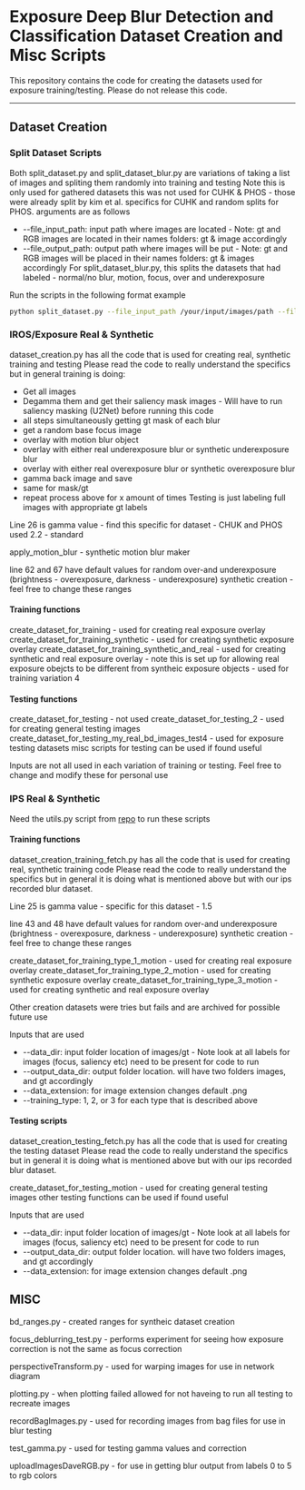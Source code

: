# Exposure Deep Blur Detection and Classification Dataset Creation and Misc Scripts

This repository contains the code for creating the datasets used for exposure training/testing. Please do not release this code.  

--------------------------

## Dataset Creation

### Split Dataset Scripts
 Both split_dataset.py and split_dataset_blur.py are variations of taking a list of images and spliting them randomly into training and testing 
Note this is only used for gathered datasets this was not used for CUHK & PHOS - those were already split by kim et al. specifics for CUHK and random splits for PHOS.
arguments are as follows
- --file_input_path: input path where images are located - Note: gt and RGB images are located in their names folders: gt & image accordingly
- --file_output_path: output path where images will be put - Note: gt and RGB images will be placed in their names folders: gt & images accordingly
For split_dataset_blur.py, this splits the datasets that had labeled - normal/no blur, motion, focus, over and underexposure

Run the scripts in the following format example
```bash
python split_dataset.py --file_input_path /your/input/images/path --file_output_path /your/output/path
```

### IROS/Exposure Real & Synthetic 

dataset_creation.py has all the code that is used for creating real, synthetic training and testing
Please read the code to really understand the specifics but in general training is doing:
- Get all images
- Degamma them and get their saliency mask images - Will have to run saliency masking (U2Net) before running this code
- all steps simultaneously getting gt mask of each blur
- get a random base focus image 
- overlay with motion blur object
- overlay with either real underexposure blur or synthetic underexposure blur
- overlay with either real overexposure blur or synthetic overexposure blur
- gamma back image and save 
- same for mask/gt 
- repeat process above for x amount of times
Testing is just labeling full images with appropriate gt labels

Line 26 is gamma value - find this specific for dataset - CHUK and PHOS used 2.2 - standard

apply_motion_blur - synthetic motion blur maker

line 62 and 67 have default values for random over-and underexposure (brightness - overexposure, darkness - underexposure) synthetic creation - feel free to change these ranges

#### Training functions 

create_dataset_for_training - used for creating real exposure overlay
create_dataset_for_training_synthetic - used for creating synthetic exposure overlay 
create_dataset_for_training_synthetic_and_real - used for creating synthetic and real exposure overlay - note this is set up for allowing real exposure obejcts to be different from syntheic exposure objects - used for training variation 4 

#### Testing functions
create_dataset_for_testing - not used
create_dataset_for_testing_2 - used for creating general testing images
create_dataset_for_testing_my_real_bd_images_test4 - used for exposure testing datasets
misc scripts for testing can be used if found useful

Inputs are not all used in each variation of training or testing. Feel free to change and modify these for personal use

### IPS Real & Synthetic

Need the utils.py script from [repo](https://github.com/SUCCESS-MURI/success_apc_blur_detection/releases/tag/v2.0.0) to run these scripts

#### Training functions

dataset_creation_training_fetch.py has all the code that is used for creating real, synthetic training code
Please read the code to really understand the specifics but in general it is doing what is mentioned above but with our ips recorded blur dataset. 

Line 25 is gamma value - specific for this dataset - 1.5

line 43 and 48 have default values for random over-and underexposure (brightness - overexposure, darkness - underexposure) synthetic creation - feel free to change these ranges

create_dataset_for_training_type_1_motion - used for creating real exposure overlay
create_dataset_for_training_type_2_motion - used for creating synthetic exposure overlay 
create_dataset_for_training_type_3_motion - used for creating synthetic and real exposure overlay 

Other creation datasets were tries but fails and are archived for possible future use

Inputs that are used
- --data_dir: input folder location of images/gt - Note look at all labels for images (focus, saliency etc) need to be present for code to run
- --output_data_dir: output folder location. will have two folders images, and gt accordingly
- --data_extension: for image extension changes default .png
- --training_type: 1, 2, or 3 for each type that is described above 

#### Testing scripts

dataset_creation_testing_fetch.py has all the code that is used for creating the testing dataset
Please read the code to really understand the specifics but in general it is doing what is mentioned above but with our ips recorded blur dataset.

create_dataset_for_testing_motion - used for creating general testing images
other testing functions can be used if found useful

Inputs that are used
- --data_dir: input folder location of images/gt - Note look at all labels for images (focus, saliency etc) need to be present for code to run
- --output_data_dir: output folder location. will have two folders images, and gt accordingly
- --data_extension: for image extension changes default .png

## MISC

bd_ranges.py - created ranges for syntheic dataset creation

focus_deblurring_test.py - performs experiment for seeing how exposure correction is not the same as focus correction

perspectiveTransform.py - used for warping images for use in network diagram

plotting.py - when plotting failed allowed for not haveing to run all testing to recreate images

recordBagImages.py - used for recording images from bag files for use in blur testing

test_gamma.py - used for testing gamma values and correction

uploadImagesDaveRGB.py - for use in getting blur output from labels 0 to 5 to rgb colors

